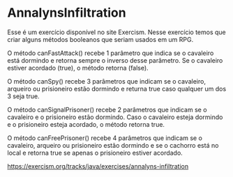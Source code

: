 # AnnalynsInfiltration

Esse é um exercício disponível no site Exercism. Nesse exercício temos que criar alguns métodos booleanos que seriam usados em um RPG.

O método canFastAttack() recebe 1 parâmetro que indica se o cavaleiro está dormindo e retorna sempre o inverso desse parâmetro. Se o cavaleiro estiver acordado (true), o método retorna (false).

O método canSpy() recebe 3 parâmetros que indicam se o cavaleiro, arqueiro ou prisioneiro estão dormindo e returna true caso qualquer um dos 3 seja true.

O método canSignalPrisoner() recebe 2 parâmetros que indicam se o cavaleiro e o prisioneiro estão dormindo. Caso o cavaleiro esteja dormindo e o prisioneiro esteja acordado, o método retorna true.

O método canFreePrisoner() recebe 4 parâmetros que indicam se o cavaleiro, arqueiro ou prisioneiro estão dormindo e se o cachorro está no local e retorna true se apenas o prisioneiro estiver acordado.

https://exercism.org/tracks/java/exercises/annalyns-infiltration
